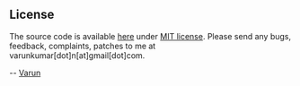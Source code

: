 ## License

The source code is available [here](https://github.com/varunkumar/google-input-tools) under [MIT license](https://varunkumar.mit-license.org/). Please send any bugs, feedback, complaints, patches to me at varunkumar[dot]n[at]gmail[dot]com.

-- [Varun](https://varunkumar.dev)
